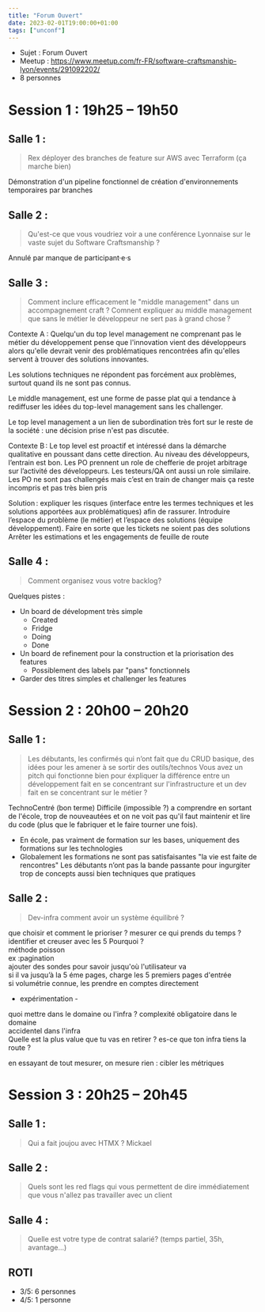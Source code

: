 ```yaml
---
title: "Forum Ouvert"
date: 2023-02-01T19:00:00+01:00
tags: ["unconf"]
---
```


- Sujet : Forum Ouvert
- Meetup : https://www.meetup.com/fr-FR/software-craftsmanship-lyon/events/291092202/
- 8 personnes

# Session 1 : 19h25 – 19h50

## Salle 1 : 

> Rex déployer des branches de feature sur AWS avec Terraform (ça marche bien)

Démonstration d'un pipeline fonctionnel de création d'environnements temporaires par branches

## Salle 2 : 

> Qu'est-ce que vous voudriez voir a une conférence Lyonnaise sur le vaste sujet du Software Craftsmanship ?

Annulé par manque de participant·e·s

## Salle 3 : 

> Comment inclure efficacement le "middle management" dans un accompagnement craft ?
> Comnent expliquer au middle management que sans le métier le développeur ne sert pas à grand chose ?

Contexte A : Quelqu'un du top level management ne comprenant pas le métier du développement pense que l'innovation vient des développeurs alors qu'elle devrait venir des problématiques rencontrées afin qu'elles servent à trouver des solutions innovantes.

Les solutions techniques ne répondent pas forcément aux problèmes, surtout quand ils ne sont pas connus.

Le middle management, est une forme de passe plat qui a tendance à rediffuser les idées du top-level management sans les challenger.

Le top level management a un lien de subordination très fort sur le reste de la société : une décision prise n'est pas discutée.

Contexte B : Le top level est proactif et intéressé dans la démarche qualitative en poussant dans cette direction. Au niveau des développeurs, l’entrain est bon. Les PO prennent un role de chefferie de projet arbitrage sur l’activité des développeurs. Les testeurs/QA ont aussi un role similaire. Les PO ne sont pas challengés mais c’est en train de changer mais ça reste incompris et pas très bien pris

Solution : expliquer les risques (interface entre les termes techniques et les solutions apportées aux problématiques) afin de rassurer. Introduire l’espace du problème (le métier) et l’espace des solutions (équipe développement).
Faire en sorte que les tickets ne soient pas des solutions
Arrêter les estimations et les engagements de feuille de route

## Salle 4 : 

> Comment organisez vous votre backlog?

Quelques pistes : 
  * Un board de dévelopment très simple
    * Created
    * Fridge
    * Doing
    * Done
  * Un board de refinement pour la construction et la priorisation des features
    * Possiblement des labels par "pans" fonctionnels
  * Garder des titres simples et challenger les features


# Session 2 : 20h00 – 20h20

## Salle 1 : 

> Les débutants, les confirmés qui n’ont fait que du CRUD basique, des idées pour les amener à se sortir des outils/technos
> Vous avez un pitch qui fonctionne bien pour éxpliquer la différence entre un développement fait en se concentrant sur l'infrastructure et un dev fait en se concentrant sur le métier ?

TechnoCentré (bon terme)
Difficile (impossible ?) a comprendre en sortant de l'école, trop de nouveautées et on ne voit pas qu'il faut maintenir et lire du code (plus que le fabriquer et le faire tourner une fois). 
  * En école, pas vraiment de formation sur les bases, uniquement des formations sur les technologies
  * Globalement les formations ne sont pas satisfaisantes
"la vie est faite de rencontres"
Les débutants n’ont pas la bande passante pour ingurgiter trop de concepts aussi bien techniques que pratiques

## Salle 2 :

> Dev-infra comment avoir un système équilibré ?

que choisir et comment le prioriser ?
  mesurer  ce qui prends du temps ? identifier et creuser avec les 5 Pourquoi ?  
  méthode poisson  
  ex :pagination  
  ajouter des sondes pour savoir jusqu'où l'utilisateur va  
  si il va jusqu’à la 5 éme pages, charge les 5 premiers pages d'entrée  
  si volumétrie connue, les prendre en comptes directement  
   - expérimentation - 

quoi mettre dans le domaine ou l'infra ?
    complexité  obligatoire dans le domaine  
    accidentel dans l'infra  
    Quelle est la plus value que tu vas en retirer ? es-ce que ton infra tiens la route ?  

en essayant de tout mesurer, on mesure rien : cibler les métriques 


# Session 3 : 20h25 – 20h45

## Salle 1 : 

> Qui a fait joujou avec HTMX ? Mickael

## Salle 2 : 

> Quels sont les red flags qui vous permettent de dire immédiatement que vous n'allez pas travailler avec un client 


## Salle 4 : 

> Quelle est votre type de contrat salarié? (temps partiel, 35h, avantage...)

## ROTI
* 3/5: 6 personnes
* 4/5: 1 personne
